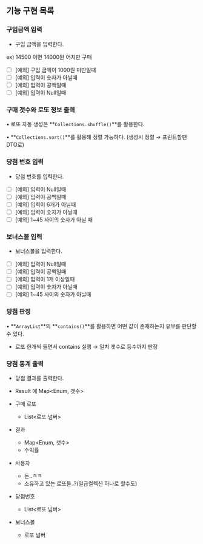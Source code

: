 ## 기능 구현 목록

### 구입금액 입력

- 구입 금액을 입력한다.

ex) 14500 이면 14000원 어치만 구매

- [ ]  [예외] 구입 금액이 1000원 미만일때
- [ ]  [예외] 입력이 숫자가 아닐때
- [ ]  [예외] 입력이 공백일때
- [ ]  [예외] 입력이 Null일때

### 구매 갯수와 로또 정보 출력

• 로또 자동 생성은 **`Collections.shuffle()`**를 활용한다.

• **`Collections.sort()`**를 활용해 정렬 가능하다. (생성시 정렬 → 프린트할땐 DTO로)

### 당첨 번호 입력

- 당첨 번호를 입력한다.
- [ ]  [예외] 입력이 Null일때
- [ ]  [예외] 입력이 공백일때
- [ ]  [예외] 입력이 6개가 아닐때
- [ ]  [예외] 입력이 숫자가 아닐때
- [ ]  [예외] 1~45 사이의 숫자가 아닐 때

### 보너스볼 입력

- 보너스볼을 입력한다.
- [ ]  [예외] 입력이 Null일때
- [ ]  [예외] 입력이 공백일때
- [ ]  [예외] 입력이 1개 이상일때
- [ ]  [예외] 입력이 숫자가 아닐때
- [ ]  [예외] 1~45 사이의 숫자가 아닐때

### 당첨 판정

• **`ArrayList`**의 **`contains()`**를 활용하면 어떤 값이 존재하는지 유무를 판단할 수 있다.

- 로또 한개씩 돌면서 contains 실행 → 일치 갯수로 등수까지 판정

### 당첨 통계 출력

- 당첨 결과를 출력한다.
- Result 에 Map<Enum, 갯수>

- 구매 로또
    - List<로또 넘버>
- 결과
    - Map<Enum, 갯수>
    - 수익률
- 사용자
    - 돈..ㅋㅋ
    - 소유하고 있는 로또들..?(일급컬렉션 하나로 할수도)
- 당첨번호
    - List<로또 넘버>
- 보너스볼
    - 로또 넘버